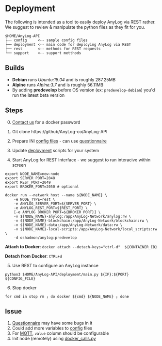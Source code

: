 # Deployment 

The following is intended as a tool to easily deploy AnyLog via REST rather. 
We suggest to review & manipulate the python files as they fit for you. 

```
$HOME/AnyLog-API 
├── config     <-- sample config files 
├── deployment <-- main code for deploying AnyLog via REST   
├── rest       <-- methods for REST requests 
└── support    <-- support metthods 
```

## Builds
* **Debian** runs _Ubuntu:18.04_ and is roughly 287.25MB 
* **Alpine** runs _Alpine:3.7_ and is roughly 56.11MB
* By adding **predevelop** before OS version (ex: `predevelop-debian`) you'd run the latest beta version 
 
## Steps 
0. [Contact us](mailto:info@anylog.co) for a docker password

1. Git clone https://github/AnyLog-co/AnyLog-API

2. Prepare INI [config files](config/) - can use [questionnaire](config/questionnaire.sh)

3. Update [deployment](deployment/) scripts for your system 

4. Start AnyLog for REST Interface - we suggest to run interacive within screen
```
export NODE_NAME=new-node
export SERVER_PORT=2048
export REST_PORT=2049 
export BROKER_PORT=2050 # optional

docker run --network host --name ${NODE_NAME} \
    -e NODE_TYPE=rest \
    -e ANYLOG_SERVER_PORT=${SERVER_PORT} \
    -e ANYLOG_REST_PORT=${REST_PORT} \
    [-e ANYLOG_BROKER_PORT=${BROKER_PORT}] \ 
    -v ${NODE_NAME}-anylog:/app/AnyLog-Network/anylog:rw \ 
    -v ${NODE_NAME}-blockchain:/app/AnyLog-Network/blockchain:rw \ 
    -v ${NODE_NAME}-data:/app/AnyLog-Network/data:rw \ 
    -v ${NODE_NAME}-local-scripts:/app/AnyLog-Network/local_scripts:rw \
    -d oshadmon/anylog:predevelop
```
**Attach to Docker**: `docker attach --detach-keys="ctrl-d"  ${CONTAINER_ID}`

**Detach from Docker**: `CTRL+d`

5. Use REST to configure an AnyLog instance
```
python3 $HOME/AnyLog-API/deployment/main.py ${IP}:${PORT} ${CONFIG_FILE} 
```

6. Stop docker 
```
for cmd in stop rm ; do docker ${cmd} ${NODE_NAME} ; done
```

## Issue

1. [Questionnaire](config/questionnaire.sh) may have some bugs in it 
2. Could add more variables to [config](config/config.ini) files  
4. For [MQTT](rest/post_cmd.py#L192), `value` column should be configurable
5. Init node (remotely) using [docker_calls.py](deployment/docker_calls.py)
